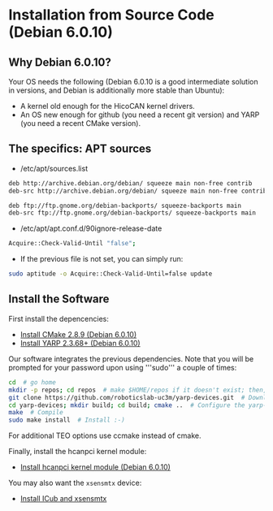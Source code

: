 # Installation from Source Code (Debian 6.0.10)

## Why Debian 6.0.10?

Your OS needs the following (Debian 6.0.10 is a good intermediate solution in versions, and Debian is additionally more stable than Ubuntu):
  - A kernel old enough for the HicoCAN kernel drivers.
  - An OS new enough for github (you need a recent git version) and YARP (you need a recent CMake version).

## The specifics: APT sources

- /etc/apt/sources.list
```bash
deb http://archive.debian.org/debian/ squeeze main non-free contrib
deb-src http://archive.debian.org/debian/ squeeze main non-free contrib

deb ftp://ftp.gnome.org/debian-backports/ squeeze-backports main
deb-src ftp://ftp.gnome.org/debian-backports/ squeeze-backports main
```
- /etc/apt/apt.conf.d/90ignore-release-date
```bash
Acquire::Check-Valid-Until "false";
```
- If the previous file is not set, you can simply run:
```bash
sudo aptitude -o Acquire::Check-Valid-Until=false update
```

## Install the Software

First install the depencencies:
  - [Install CMake 2.8.9 (Debian 6.0.10)](https://github.com/roboticslab-uc3m/installation-guides/blob/master/install-cmake.md#install-cmake-289-debian-6010)
  - [Install YARP 2.3.68+ (Debian 6.0.10)](https://github.com/roboticslab-uc3m/installation-guides/blob/master/install-yarp.md#install-yarp-2368-debian-6010)

Our software integrates the previous dependencies. Note that you will be prompted for your password upon using '''sudo''' a couple of times:

```bash
cd  # go home
mkdir -p repos; cd repos  # make $HOME/repos if it doesn't exist; then, enter it
git clone https://github.com/roboticslab-uc3m/yarp-devices.git  # Download yarp-devices software from the repository
cd yarp-devices; mkdir build; cd build; cmake ..  # Configure the yarp-devices software
make  # Compile
sudo make install  # Install :-)
```

For additional TEO options use ccmake instead of cmake.

Finally, install the hcanpci kernel module:

 - [Install hcanpci kernel module (Debian 6.0.10)](https://github.com/roboticslab-uc3m/installation-guides/blob/master/install-hcanpci.md#install-hcanpci-kernel-module-debian-60)

You may also want the `xsensmtx` device:

 - [Install ICub and xsensmtx](https://github.com/roboticslab-uc3m/installation-guides/blob/master/install_icub.md)
